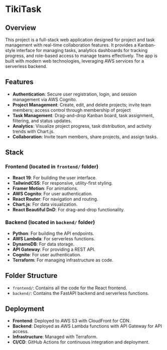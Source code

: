 # TikiTask

## Overview

This project is a full-stack web application designed for project and task management with real-time collaboration features. It provides a Kanban-style interface for managing tasks, analytics dashboards for tracking progress, and role-based access to manage teams effectively. The app is built with modern web technologies, leveraging AWS services for a serverless backend.

## Features

- **Authentication**: Secure user registration, login, and session management via AWS Cognito.
- **Project Management**: Create, edit, and delete projects; invite team members; access control through membership of project
- **Task Management**: Drag-and-drop Kanban board, task assignment, filtering, and status updates.
- **Analytics**: Visualize project progress, task distribution, and activity trends with Chart.js.
- **Collaboration**: Invite team members, share projects, and assign tasks.

## Stack

### Frontend (located in `frontend/` folder)

- **React 19**: For building the user interface.
- **TailwindCSS**: For responsive, utility-first styling.
- **Framer Motion**: For animations.
- **AWS Cognito**: For user authentication.
- **React Router**: For navigation and routing.
- **Chart.js**: For data visualization.
- **React Beautiful DnD**: For drag-and-drop functionality.

### Backend (located in `backend/` folder)

- **Python**: For building the API endpoints.
- **AWS Lambda**: For serverless functions.
- **DynamoDB**: For data storage.
- **API Gateway**: For providing a REST API.
- **Cognito**: For user authentication.
- **Terraform**: For managing infrastructure as code.

## Folder Structure

- `frontend/`: Contains all the code for the React frontend.
- `backend/`: Contains the FastAPI backend and serverless functions.

## Deployment

- **Frontend**: Deployed to AWS S3 with CloudFront for CDN.
- **Backend**: Deployed as AWS Lambda functions with API Gateway for API access.
- **Infrastructure**: Managed with Terraform.
- **CI/CD**: GitHub Actions for continuous integration and deployment.
